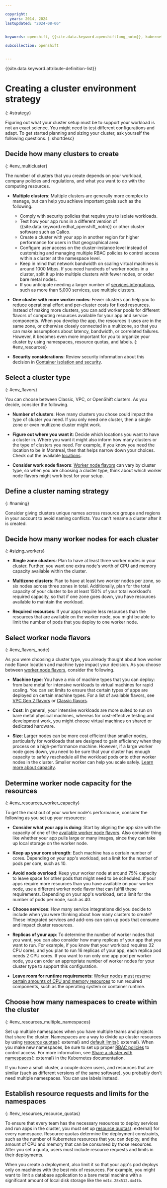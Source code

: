 ```yaml
---

copyright: 
  years: 2014, 2024
lastupdated: "2024-08-06"


keywords: openshift, {{site.data.keyword.openshiftlong_notm}}, kubernetes, kubernetes environment, moving to kubernetes, moving to containers, clusters, cluster sizing

subcollection: openshift


---
```


{{site.data.keyword.attribute-definition-list}}


# Creating a cluster environment strategy
{: #strategy}

Figuring out what your cluster setup must be to support your workload is not an exact science. You might need to test different configurations and adapt. To get started planning and sizing your cluster, ask yourself the following questions.
{: shortdesc}

## Decide how many clusters to create
{: #env_multicluster}

The number of clusters that you create depends on your workload, company policies and regulations, and what you want to do with the computing resources. 

- **Multiple clusters**: Multiple clusters are generally more complex to manage, but can help you achieve important goals such as the following.
    *  Comply with security policies that require you to isolate workloads.
    *  Test how your app runs in a different version of {{site.data.keyword.redhat_openshift_notm}} or other cluster software such as Calico.
    *  Create a cluster with your app in another region for higher performance for users in that geographical area.
    *  Configure user access on the cluster-instance level instead of customizing and managing multiple RBAC policies to control access within a cluster at the namespace level.
    * Keep in mind that network bandwidth on scaling virtual machines is around 1000 Mbps. If you need hundreds of worker nodes in a cluster, split it up into multiple clusters with fewer nodes, or order bare metal nodes.
    * If you anticipate needing a larger number of [services integrations](/docs/containers?topic=containers-supported_integrations#supported_integrations), such as more than 5,000 services, use multiple clusters.

- **One cluster with more worker nodes**: Fewer clusters can help you to reduce operational effort and per-cluster costs for fixed resources. Instead of making more clusters, you can add worker pools for different flavors of computing resources available for your app and service components. When you develop the app, the resources it uses are in the same zone, or otherwise closely connected in a multizone, so that you can make assumptions about latency, bandwidth, or correlated failures. However, it becomes even more important for you to organize your cluster by using namespaces, resource quotas, and labels.
{: #env_resources}

- **Security considerations**: Review security information about this decision in [Container isolation and security](/docs/openshift?topic=openshift-security#container).


## Select a cluster type
{: #env_flavors}

You can choose between Classic, VPC, or OpenShift clusters. As you decide, consider the following.

- **Number of clusters**: How many clusters you chose could impact the type of cluster you need. If you only need one cluster, then a single zone or even multizone cluster might work.

- **Figure out where you want it**: Decide which locations you want to have a cluster in. Where you want it might also inform how many clusters or the type of clusters you need. For example, if you know you need the location to be in Montreal, then that helps narrow down your choices. Check out the available [locations](/docs/openshift?topic=openshift-regions-and-zones).

- **Consider work node flavors**: [Worker node flavors](#env_flavors_node) can vary by cluster type, so when you are choosing a cluster type, think about which worker node flavors might work best for your setup.



## Define a cluster naming strategy
{: #naming}

Consider giving clusters unique names across resource groups and regions in your account to avoid naming conflicts. You can't rename a cluster after it is created.


## Decide how many worker nodes for each cluster
{: #sizing_workers}

* **Single zone clusters**: Plan to have at least three worker nodes in your cluster. Further, you want one extra node's worth of CPU and memory capacity available within the cluster. 

* **Multizone clusters**: Plan to have at least two worker nodes per zone, so six nodes across three zones in total. Additionally, plan for the total capacity of your cluster to be at least 150% of your total workload's required capacity, so that if one zone goes down, you have resources available to maintain the workload.

* **Required resources**: If your apps require less resources than the resources that are available on the worker node, you might be able to limit the number of pods that you deploy to one worker node. 




## Select worker node flavors
{: #env_flavors_node}

As you were choosing a cluster type, you already thought about how worker node flavor location and machine type impact your decision. As you choose between [worker node flavors](/docs/openshift?topic=openshift-planning_worker_nodes#planning_worker_nodes), consider the following.

- **Machine type**: You have a mix of machine types that you can deploy: from bare metal for intensive workloads to virtual machines for rapid scaling. You can set limits to ensure that certain types of apps are deployed on certain machine types. For a list of available flavors, see [VPC Gen 2 flavors](/docs/openshift?topic=openshift-vpc-flavors) or [Classic flavors](/docs/openshift?topic=openshift-classic-flavors).

- **Cost**: In general, your intensive workloads are more suited to run on bare metal physical machines, whereas for cost-effective testing and development work, you might choose virtual machines on shared or dedicated hardware.

- **Size**: Larger nodes can be more cost efficient than smaller nodes, particularly for workloads that are designed to gain efficiency when they process on a high-performance machine. However, if a large worker node goes down, you need to be sure that your cluster has enough capacity to safely reschedule all the workload pods onto other worker nodes in the cluster. Smaller worker can help you scale safely. [Learn more about capacity](#env_resources_worker_capacity).



## Determine worker node capacity for the resources
{: #env_resources_worker_capacity}

To get the most out of your worker node's performance, consider the following as you set up your resources:

- **Consider what your app is doing**: Start by aligning the app size with the capacity of one of the [available worker node flavors](/docs/openshift?topic=openshift-planning_worker_nodes#planning_worker_nodes). Also consider thing like whether your app pulls large or many images, since they can take up local storage on the worker node.

- **Keep up your core strength**: Each machine has a certain number of cores. Depending on your app's workload, set a limit for the number of pods per core, such as 10. 

- **Avoid node overload**: Keep your worker node at around 75% capacity to leave space for other pods that might need to be scheduled. If your apps require more resources than you have available on your worker node, use a different worker node flavor that can fulfill these requirements. Depending on your app's workload, set a limit for the number of pods per node, such as 40.

- **Choose services**: How many service integrations did you decide to include when you were thinking about how many clusters to create? These integrated services and add-ons can spin up pods that consume and impact cluster resources.

- **Replicas of your app**: To determine the number of worker nodes that you want, you can also consider how many replicas of your app that you want to run. For example, if you know that your workload requires 32 CPU cores, and you plan to run 16 replicas of your app, each replica pod needs 2 CPU cores. If you want to run only one app pod per worker node, you can order an appropriate number of worker nodes for your cluster type to support this configuration.

- **Leave room for runtime requirements**: [Worker nodes must reserve certain amounts of CPU and memory resources](/docs/openshift?topic=openshift-planning_worker_nodes#resource_limit_node) to run required components, such as the operating system or container runtime.



## Choose how many namespaces to create within the cluster
{: #env_resources_multiple_namespaces}

Set up multiple namespaces when you have multiple teams and projects that share the cluster. Namespaces are a way to divide up cluster resources by using [resource quotas](https://kubernetes.io/docs/concepts/policy/resource-quotas/){: external} and [default limits](https://kubernetes.io/docs/tasks/administer-cluster/manage-resources/memory-default-namespace/){: external}. When you make new namespaces, be sure to set up proper [RBAC policies](/docs/openshift?topic=openshift-understand-rbac) to control access. For more information, see [Share a cluster with namespaces](https://kubernetes.io/docs/tasks/administer-cluster/namespaces){: external} in the Kubernetes documentation.

If you have a small cluster, a couple dozen users, and resources that are similar (such as different versions of the same software), you probably don't need multiple namespaces. You can use labels instead.

## Establish resource requests and limits for the namespaces
{: #env_resources_resource_quotas}

To ensure that every team has the necessary resources to deploy services and run apps in the cluster, you must set up [resource quotas](https://kubernetes.io/docs/concepts/policy/resource-quotas/){: external} for every namespace. Resource quotas determine the deployment constraints, such as the number of Kubernetes resources that you can deploy, and the amount of CPU and memory that can be consumed by those resources. After you set a quota, users must include resource requests and limits in their deployments.

When you create a deployment, also limit it so that your app's pod deploys only on machines with the best mix of resources. For example, you might want to limit a database application to a bare metal machine with a significant amount of local disk storage like the `md1c.28x512.4x4tb`.

